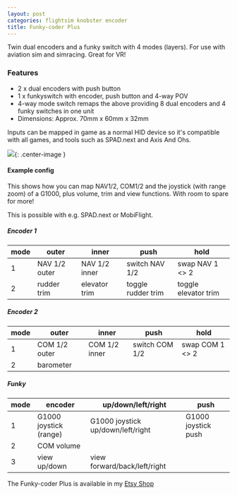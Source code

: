 ```yaml
---
layout: post
categories: flightsim knobster encoder
title: Funky-coder Plus
---
```


Twin dual encoders and a funky switch with 4 modes (layers). For use with aviation sim and simracing. Great for VR!

### Features

- 2 x dual encoders with push button
- 1 x funkyswitch with encoder, push button and 4-way POV
- 4-way mode switch remaps the above providing 8 dual encoders and 4 funky switches in one unit
- Dimensions: Approx. 70mm x 60mm x 32mm

Inputs can be mapped in game as a normal HID device so it's compatible with all games, and tools such as SPAD.next and Axis And Ohs.

![](/assets/fc/fc-plus.jpg){: .center-image }

#### Example config 

This shows how you can map NAV1/2, COM1/2 and the joystick (with range zoom) of a G1000, plus volume, trim and view functions. With room to spare for more! 

This is possible with e.g. SPAD.next or MobiFlight.

##### Encoder 1

|  mode | outer           | inner           | push               | hold            |
|-------|-----------------|-----------------|--------------------|-----------------|
|   1   | NAV 1/2 outer   | NAV 1/2 inner   | switch NAV 1/2     | swap NAV 1 <> 2 | 
|   2   | rudder trim     | elevator trim   | toggle rudder trim | toggle elevator trim                 | 

##### Encoder 2

|  mode | outer           | inner           | push            | hold            |
|-------|-----------------|-----------------|-----------------|-----------------|
|   1   | COM 1/2 outer   | COM 1/2 inner   | switch COM 1/2  | swap COM 1 <> 2 | 
|   2   | barometer       |                 |                 |                 | 

##### Funky 

|  mode |     encoder             | up/down/left/right                | push |
|-------|-------------------------|-----------------------------------|------|
|   1   | G1000 joystick (range)  | G1000 joystick up/down/left/right | G1000 joystick push |
|   2   | COM volume              |       | |
|   3   | view up/down            | view forward/back/left/right      |      |


The Funky-coder Plus is available in my [Etsy Shop](https://www.etsy.com/listing/1880999431/funky-coder-plus)
